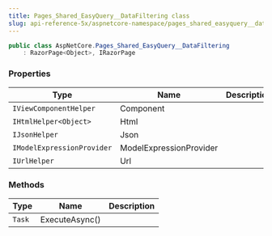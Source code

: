 ```yaml
---
title: Pages_Shared_EasyQuery__DataFiltering class
slug: api-reference-5x/aspnetcore-namespace/pages_shared_easyquery__datafiltering-class
---
```



```csharp
public class AspNetCore.Pages_Shared_EasyQuery__DataFiltering
    : RazorPage<Object>, IRazorPage

```

### Properties

| Type | Name | Description | 
| --- | --- | --- | 
| `IViewComponentHelper` | Component |  | 
| `IHtmlHelper<Object>` | Html |  | 
| `IJsonHelper` | Json |  | 
| `IModelExpressionProvider` | ModelExpressionProvider |  | 
| `IUrlHelper` | Url |  | 


### Methods

| Type | Name | Description | 
| --- | --- | --- | 
| `Task` | ExecuteAsync() |  |
